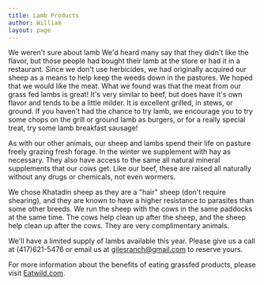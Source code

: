 ```yaml
---
title: Lamb Products
author: William
layout: page
---
```


We weren't sure about lamb  We'd heard many say that they didn't like the flavor, but those people had bought their lamb at the store or had it in a restaurant.  Since we don't use herbicides, we had originally acquired our sheep as a means to help keep the weeds down in the pastures.  We hoped that we would like the meat.  What we found was that the meat from our grass fed lambs is great!  It's very similar to beef, but does have it's own flavor and tends to be a little milder.  It is excellent grilled, in stews, or ground.  If you haven't had the chance to try lamb, we encourage you to try some chops on the grill or ground lamb as burgers, or for a really special treat, try some lamb breakfast sausage!

As with our other animals, our sheep and lambs spend their life on pasture freely grazing fresh forage.  In the winter we supplement with hay as necessary. They also have access to the same all natural mineral supplements that our cows get.  Like our beef, these are raised all naturally without any drugs or chemicals, not even wormers.

We chose Khatadin sheep as they are a "hair" sheep (don't require shearing), and they are known to have a higher resistance to parasites than some other breeds.  We run the sheep with the cows in the same paddocks at the same time.  The cows help clean up after the sheep, and the sheep help clean up after the cows.  They are very complimentary animals. 

We'll have a limited supply of lambs available this year.  Please give us a call at (417)621-5476 or email us at [gilesranch@gmail.com][2] to reserve yours.	

For more information about the benefits of eating grassfed products, please visit [Eatwild.com][1].

[1]: http://www.eatwild.com
[2]: mailto:gilesranch.com